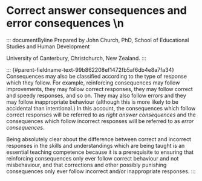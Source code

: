 # Correct answer consequences and error consequences \n

::: documentByline
Prepared by John Church, PhD, School of Educational Studies and Human
Development

University of Canterbury, Christchurch, New Zealand.
:::

::: {#parent-fieldname-text-99b862208ef1472fb5af6db4e8a7fa34}
Consequences may also be classified according to the type of response
which they follow. For example, reinforcing consequences may follow
improvements, they may follow correct responses, they may follow correct
and speedy responses, and so on. They may also follow errors and they
may follow inappropriate behaviour (although this is more likely to be
accidental than intentional.) In this account, the consequences which
follow correct responses will be referred to as *right answer
consequences* and the consequences which follow incorrect responses will
be referred to as *error consequences*.

Being absolutely clear about the difference between correct and
incorrect responses in the skills and understandings which are being
taught is an essential teaching competence because it is a prerequisite
to ensuring that reinforcing consequences only ever follow correct
behaviour and not misbehaviour, and that corrections and other possibly
punishing consequences only ever follow incorrect and/or inappropriate
responses.
:::
